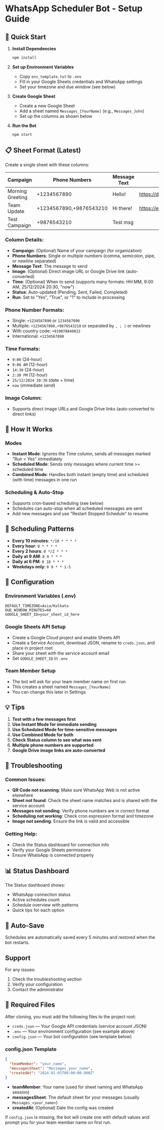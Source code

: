 # WhatsApp Scheduler Bot - Setup Guide

## 🚀 Quick Start

1. **Install Dependencies**
   ```bash
   npm install
   ```

2. **Set up Environment Variables**
   - Copy `env_template.txt` to `.env`
   - Fill in your Google Sheets credentials and WhatsApp settings
   - Set your timezone and due window (see below)

3. **Create Google Sheet**
   - Create a new Google Sheet
   - Add a sheet named `Messages_[YourName]` (e.g., `Messages_John`)
   - Set up the columns as shown below

4. **Run the Bot**
   ```bash
   npm start
   ```

## 📋 Sheet Format (Latest)

Create a single sheet with these columns:

| Campaign | Phone Numbers | Message Text | Image | Time | Status | Run |
|----------|---------------|--------------|-------|------|--------|-----|
| Morning Greeting | +1234567890 | Hello! | https://drive.google.com/file/d/... | | Pending | Yes |
| Team Update | +1234567890,+9876543210 | Hi there! | https://example.com/image.jpg | 9:00 | Pending | Yes |
| Test Campaign | +9876543210 | Test msg | | | Sent | Yes |

### Column Details:
- **Campaign**: (Optional) Name of your campaign (for organization)
- **Phone Numbers**: Single or multiple numbers (comma, semicolon, pipe, or newline separated)
- **Message Text**: The message to send
- **Image**: (Optional) Direct image URL or Google Drive link (auto-converted)
- **Time**: (Optional) When to send (supports many formats: HH:MM, 9:00 AM, 25/12/2024 20:30, "now")
- **Status**: Auto-updated (Pending, Sent, Failed, Completed)
- **Run**: Set to "Yes", "True", or "1" to include in processing

### Phone Number Formats:
- Single: `+1234567890` or `1234567890`
- Multiple: `+1234567890,+9876543210` or separated by `, ; |` or newlines
- With country code: `+919078840822`
- International: `+1234567890`

### Time Formats:
- `9:00` (24-hour)
- `9:00 AM` (12-hour)
- `14:30` (24-hour)
- `2:30 PM` (12-hour)
- `25/12/2024 20:30` (date + time)
- `now` (immediate send)

### Image Column:
- Supports direct image URLs and Google Drive links (auto-converted to direct links)

## 🎯 How It Works

### Modes
- **Instant Mode**: Ignores the Time column, sends all messages marked "Run = Yes" immediately
- **Scheduled Mode**: Sends only messages where current time >= scheduled time
- **Combined Mode**: Handles both instant (empty time) and scheduled (with time) messages in one run

### Scheduling & Auto-Stop
- Supports cron-based scheduling (see below)
- Schedules can auto-stop when all scheduled messages are sent
- Add new messages and use "Restart Stopped Schedule" to resume

## 📅 Scheduling Patterns

- **Every 10 minutes**: `*/10 * * * *`
- **Every hour**: `0 * * * *`
- **Every 2 hours**: `0 */2 * * *`
- **Daily at 9 AM**: `0 9 * * *`
- **Daily at 6 PM**: `0 18 * * *`
- **Weekdays only**: `0 9 * * 1-5`

## 🔧 Configuration

### Environment Variables (.env)
```
DEFAULT_TIMEZONE=Asia/Kolkata
DUE_WINDOW_MINUTES=60
GOOGLE_SHEET_ID=your_sheet_id_here
```

### Google Sheets API Setup
- Create a Google Cloud project and enable Sheets API
- Create a Service Account, download JSON, rename to `creds.json`, and place in project root
- Share your sheet with the service account email
- Set `GOOGLE_SHEET_ID` in `.env`

### Team Member Setup
- The bot will ask for your team member name on first run
- This creates a sheet named `Messages_[YourName]`
- You can change this later in Settings

## 💡 Tips

1. **Test with a few messages first**
2. **Use Instant Mode for immediate sending**
3. **Use Scheduled Mode for time-sensitive messages**
4. **Use Combined Mode for both**
5. **Check Status column to see what was sent**
6. **Multiple phone numbers are supported**
7. **Google Drive image links are auto-converted**

## 🚨 Troubleshooting

### Common Issues:
- **QR Code not scanning**: Make sure WhatsApp Web is not active elsewhere
- **Sheet not found**: Check the sheet name matches and is shared with the service account
- **Messages not sending**: Verify phone numbers are in correct format
- **Scheduling not working**: Check cron expression format and timezone
- **Image not sending**: Ensure the link is valid and accessible

### Getting Help:
- Check the Status dashboard for connection info
- Verify your Google Sheets permissions
- Ensure WhatsApp is connected properly

## 📊 Status Dashboard

The Status dashboard shows:
- WhatsApp connection status
- Active schedules count
- Schedule overview with patterns
- Quick tips for each option

## 🔄 Auto-Save

Schedules are automatically saved every 5 minutes and restored when the bot restarts.

## Support

For any issues:
1. Check the troubleshooting section
2. Verify your configuration
3. Contact the administrator

## 📁 Required Files

After cloning, you must add the following files to the project root:

- `creds.json` — Your Google API credentials (service account JSON)
- `.env` — Your environment configuration (see example above)
- `config.json` — Your bot configuration (see template below)

### config.json Template
```json
{
  "teamMember": "your_name",
  "messagesSheet": "Messages_your_name",
  "createdAt": "2024-01-01T00:00:00.000Z"
}
```
- **teamMember**: Your name (used for sheet naming and WhatsApp session)
- **messagesSheet**: The default sheet for your messages (usually `Messages_<your_name>`)
- **createdAt**: (Optional) Date the config was created

If `config.json` is missing, the bot will create one with default values and prompt you for your team member name on first run.
